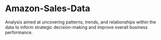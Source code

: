 # Amazon-Sales-Data
Analysis aimed at uncovering patterns, trends, and relationships within the data to inform strategic decision-making and improve overall business performance.
